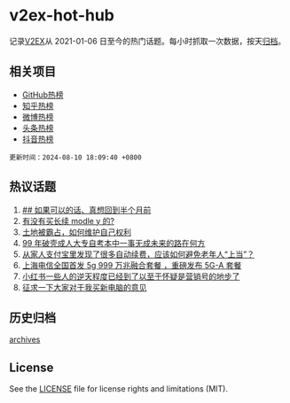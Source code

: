 # v2ex-hot-hub

 记录[V2EX](https://www.v2ex.com/)从 2021-01-06 日至今的热门话题。每小时抓取一次数据，按天[归档](archives)。
 
 ## 相关项目

- [GitHub热榜](https://github.com/lonnyzhang423/github-hot-hub)
- [知乎热榜](https://github.com/lonnyzhang423/zhihu-hot-hub)
- [微博热榜](https://github.com/lonnyzhang423/weibo-hot-hub)
- [头条热榜](https://github.com/lonnyzhang423/toutiao-hot-hub)
- [抖音热榜](https://github.com/lonnyzhang423/douyin-hot-hub)


 `更新时间：2024-08-10 18:09:40 +0800`

## 热议话题

1. [## 如果可以的话、真想回到半个月前](https://www.v2ex.com/t/1063941)
1. [有没有买长续 modle y 的?](https://www.v2ex.com/t/1063944)
1. [土地被霸占，如何维护自己权利](https://www.v2ex.com/t/1064004)
1. [99 年破壳成人大专自考本中一事无成未来的路在何方](https://www.v2ex.com/t/1063951)
1. [从家人支付宝里发现了很多自动续费，应该如何避免老年人“上当”？](https://www.v2ex.com/t/1063967)
1. [上海电信全国首发 5g 999 万兆融合套餐 ，重磅发布 5G-A 套餐](https://www.v2ex.com/t/1063890)
1. [小红书一些人的逆天程度已经到了以至于怀疑是营销号的地步了](https://www.v2ex.com/t/1063968)
1. [征求一下大家对于我买新电脑的意见](https://www.v2ex.com/t/1063924)

## 历史归档

[archives](archives)

## License

See the [LICENSE](LICENSE) file for license rights and limitations (MIT).
